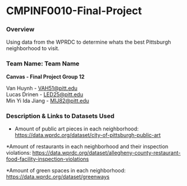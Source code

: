# CMPINF0010-Final-Project
### Overview
Using data from the WPRDC to determine whats the best Pittsburgh neighborhood to visit.

### Team Name: Team Name 
**Canvas - Final Project Group 12**

Van Huynh - VAH51@pitt.edu  
Lucas Drinen - LED25@pitt.edu  
Min Yi Ida Jiang - MIJ82@pitt.edu  

### Description & Links to Datasets Used
* Amount of public art pieces in each neighborhood:
https://data.wprdc.org/dataset/city-of-pittsburgh-public-art

*Amount of restaurants in each neighborhood and their inspection violations:
https://data.wprdc.org/dataset/allegheny-county-restaurant-food-facility-inspection-violations

*Amount of green spaces in each neighborhood:
https://data.wprdc.org/dataset/greenways
